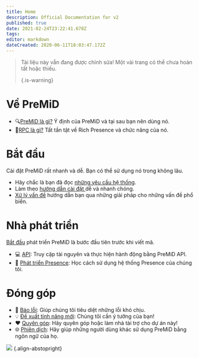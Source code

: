 ```yaml
---
title: Home
description: Official Documentation for v2
published: true
date: 2021-02-24T23:22:41.678Z
tags:
editor: markdown
dateCreated: 2020-06-11T18:03:47.172Z
---
```


> Tài liệu này vẫn đang được chỉnh sửa! Một vài trang có thể chưa hoàn tất hoặc thiếu. 
> 
> {.is-warning}

# Về PreMiD
- :mag:[PreMiD là gì?](/about) Ý định của PreMiD và tại sau bạn nên dùng nó.
- :link:[RPC là gì?](https://discordapp.com/rich-presence) Tất tần tật về Rich Presence và chức năng của nó.

# Bắt đầu

Cài đặt PreMiD rất nhanh và dễ. Bạn có thể sử dụng nó trong không lâu.

- Hãy chắc là bạn đã đọc [những yêu cầu hệ thống](/install/requirements).
- Làm theo [hướng dẫn cài đặt ](/install) dễ và nhanh chóng.
- [Xử lý vấn đề](/troubleshooting) hướng dẫn bạn qua những giải pháp cho những vấn đề phổ biến.

# Nhà phát triển

[Bắt đầu](/dev) phát triển PreMiD là bước đầu tiên trước khi viết mã.

- :computer: [API](/dev/api): Truy cập tài nguyên và thực hiện hành động bằng PreMiD API.
- :wrench: [Phát triển Presence](/dev/presence): Học cách sử dụng hệ thống Presence của chúng tôi.

# Đóng góp
- :bug: [Báo lỗi](https://github.com/PreMiD): Giúp chúng tôi tiêu diệt những lỗi khó chịu.
- :bulb: [Đề xuất tính năng mới](https://discord.premid.app/): Chúng tôi cần ý tưởng của bạn!
- :heart: [Quyên góp](https://www.patreon.com/Timeraa): Hãy quyên góp hoặc làm nhà tài trợ cho dự án này!
- :globe_with_meridians: [Phiên dịch](https://translate.premid.app): Hãy giúp những người dùng khác sử dụng PreMiD bằng ngôn ngữ của họ.

![](https://beta.premid.app/img/logo.2b414dc2.gif) {.align-abstopright}